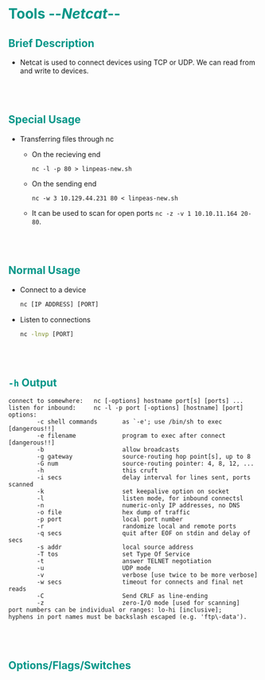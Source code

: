 # <span style="color:#009688">Tools --*Netcat*--</span> 

## <span style="color:#009688"> Brief Description  

* Netcat is used to connect devices using TCP or UDP. We can read from and write to devices.

<br/><br/>

## <span style="color:#009688">Special Usage  

* Transferring files through nc  

  * On the recieving end  
    ```console
    nc -l -p 80 > linpeas-new.sh
    ```  

  * On the sending end  
    ```console
    nc -w 3 10.129.44.231 80 < linpeas-new.sh
    ```  


  * It can be used to scan for open ports `nc -z -v 1 10.10.11.164 20-80`.   

<br/><br/>

## <span style="color:#009688">Normal Usage  

* Connect to a device  
  ```cmd
  nc [IP ADDRESS] [PORT]
  ```

* Listen to connections  

  ```cmd
  nc -lnvp [PORT]
  ```


<br/><br/>

## <span style="color:#009688">`-h` Output  
  ```
  connect to somewhere:   nc [-options] hostname port[s] [ports] ... 
  listen for inbound:     nc -l -p port [-options] [hostname] [port]
  options:
          -c shell commands       as `-e'; use /bin/sh to exec [dangerous!!]
          -e filename             program to exec after connect [dangerous!!]
          -b                      allow broadcasts
          -g gateway              source-routing hop point[s], up to 8
          -G num                  source-routing pointer: 4, 8, 12, ...
          -h                      this cruft
          -i secs                 delay interval for lines sent, ports scanned
          -k                      set keepalive option on socket
          -l                      listen mode, for inbound connectsl
          -n                      numeric-only IP addresses, no DNS
          -o file                 hex dump of traffic
          -p port                 local port number
          -r                      randomize local and remote ports
          -q secs                 quit after EOF on stdin and delay of secs
          -s addr                 local source address
          -T tos                  set Type Of Service
          -t                      answer TELNET negotiation
          -u                      UDP mode
          -v                      verbose [use twice to be more verbose]
          -w secs                 timeout for connects and final net reads
          -C                      Send CRLF as line-ending
          -z                      zero-I/O mode [used for scanning]
  port numbers can be individual or ranges: lo-hi [inclusive];
  hyphens in port names must be backslash escaped (e.g. 'ftp\-data').
  ```

<br/><br/>

## <span style="color:#009688">Options/Flags/Switches  

<br/><br/>

